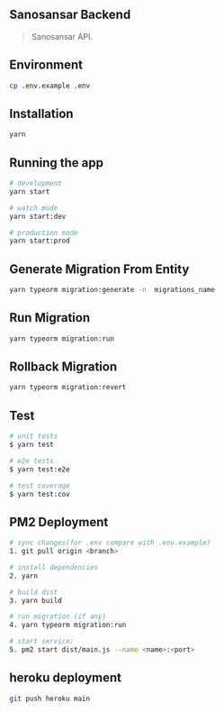 ## Sanosansar Backend

> Sanosansar API.

## Environment

```bash
cp .env.example .env
```

## Installation

```bash
yarn
```

## Running the app

```bash
# development
yarn start

# watch mode
yarn start:dev

# production mode
yarn start:prod
```

## Generate Migration From Entity

```bash
yarn typeorm migration:generate -n  migrations_name
```

## Run Migration

```bash
yarn typeorm migration:run
```

## Rollback Migration

```bash
yarn typeorm migration:revert
```

## Test

```bash
# unit tests
$ yarn test

# e2e tests
$ yarn test:e2e

# test coverage
$ yarn test:cov
```

## PM2 Deployment

```bash
# sync changes(for .env compare with .env.example)
1. git pull origin <branch>

# install dependencies
2. yarn

# build dist
3. yarn build

# run migration (if any)
4. yarn typeorm migration:run

# start service: 
5. pm2 start dist/main.js --name <name>:<port>
```
## heroku deployment

```bash
git push heroku main
```